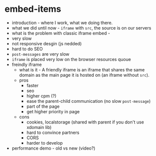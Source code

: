 # embed-items

* introduction - where I work, what we doing there.
* what we did until now - `iframe` with `src`, the source is on our servers
* what is the problem with classic iframe embed - 
 * very slow 
 * not responsive desgin (js nedded)
 * hard to do SEO
 * `post-messages` are very slow
 * `iframe` is placed very low on the browser resources quoue
* freindly iframe 
  * what is it - A friendly iframe is an iframe that shares the same domain as the main page it is hosted on (an iframe without `src`).
  * pros
    * faster
    * seo
    * higher cpm (?)
    * ease the parent-child communication (no slow `post-message`)
    * part of the page
    * get higher priority in page
  * cons
    * cookies, localstorage (shared with parent if you don't use xdomain lib)
    * hard to convince partners
    * CORS
    * harder to develop
* performance demo - old vs new (video?)
